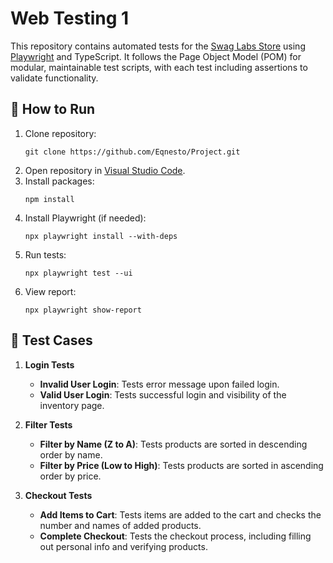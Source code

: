 # Web Testing 1

This repository contains automated tests for the [Swag Labs Store](https://www.saucedemo.com) using [Playwright](https://playwright.dev) and TypeScript. It follows the Page Object Model (POM) for modular, maintainable test scripts, with each test including assertions to validate functionality.

## 🔧 How to Run

1. Clone repository:
   ```shell
   git clone https://github.com/Eqnesto/Project.git
   ```
1. Open repository in [Visual Studio Code](https://code.visualstudio.com/download).
1. Install packages:
   ```shell
   npm install
   ```
2. Install Playwright (if needed):
   ```shell
   npx playwright install --with-deps
   ```
3. Run tests:
   ```shell
   npx playwright test --ui
4. View report:
   ```shell
   npx playwright show-report
   ```

## 📄 Test Cases

1. **Login Tests**
   - **Invalid User Login**: Tests error message upon failed login.
   - **Valid User Login**: Tests successful login and visibility of the inventory page.

2. **Filter Tests**
   - **Filter by Name (Z to A)**: Tests products are sorted in descending order by name.
   - **Filter by Price (Low to High)**: Tests products are sorted in ascending order by price.

3. **Checkout Tests**
   - **Add Items to Cart**: Tests items are added to the cart and checks the number and names of added products.
   - **Complete Checkout**: Tests the checkout process, including filling out personal info and verifying products.